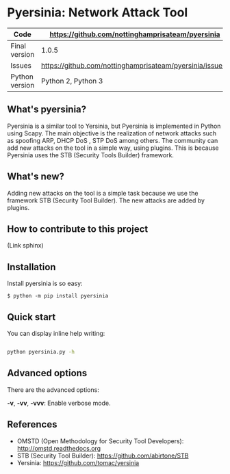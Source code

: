Pyersinia: Network Attack Tool
==============================


Code | https://github.com/nottinghamprisateam/pyersinia
---- | ----------------------------------------------
Final version | 1.0.5
Issues | https://github.com/nottinghamprisateam/pyersinia/issues/
Python version | Python 2, Python 3

What's pyersinia?
-----------------

Pyersinia is a similar tool to Yersinia, but Pyersinia is implemented in Python using Scapy. The main objective is the realization of network attacks such as spoofing ARP, DHCP DoS , STP DoS among others. The community can add new attacks on the tool in a simple way, using plugins. This is because Pyersinia uses the STB (Security Tools Builder) framework.

What's new?
-----------

Adding new attacks on the tool is a simple task because we use the framework STB (Security Tool Builder). 
The new attacks are added by plugins. 

How to contribute to this project
---------------------------------
(Link sphinx)


Installation
------------

Install pyersinia is so easy:

```
$ python -m pip install pyersinia
```

Quick start
-----------

You can display inline help writing:

```bash

python pyersinia.py -h
```

Advanced options
----------------

There are the advanced options:

**-v**, **-vv**, **-vvv**: Enable verbose mode.

References
----------

- OMSTD (Open Methodology for Security Tool Developers): http://omstd.readthedocs.org
- STB (Security Tool Builder): https://github.com/abirtone/STB
- Yersinia: https://github.com/tomac/yersinia
